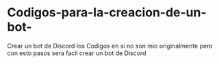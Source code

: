 # Codigos-para-la-creacion-de-un-bot-
Crear un bot de Discord los Codigos en si no son mio originalmente pero con esto pasos sera facil crear un bot de Discord 
